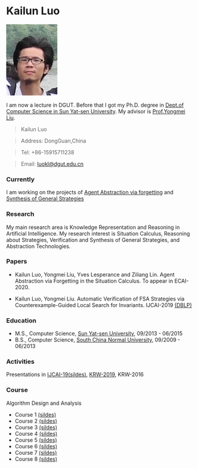 # Kailun Luo 
![mypc](pc.jpg)

I am now a lecture in DGUT. 
Before that I got my Ph.D. degree in [Dept.of Computer Science in Sun Yat-sen University](http://sdcs.sysu.edu.cn). My advisor is [Prof.Yongmei Liu](http://sdcs.sysu.edu.cn/content/2490).


  >Kailun Luo
  
  >Address: DongGuan,China
  
  >Tel: +86-15915711238
  
  >Email: luokl@dgut.edu.cn


### Currently

I am working on the projects of [Agent Abstraction via forgetting](https://github.com/luokailun/planning-abstraction) and [Synthesis of General Strategies](https://github.com/luokailun/synthesizer)

### Research

My main research area is Knowledge Representation and Reasoning in Artificial Intelligence. My research interest is Situation Calculus, Reasoning about Strategies, Verification and Synthesis of General Strategies, and Abstraction Technologies. 


### Papers

- Kailun Luo, Yongmei Liu, Yves Lesperance and Ziliang Lin. Agent Abstraction via Forgetting in  the Situation Calculus. To appear in ECAI-2020.

- Kailun Luo, Yongmei Liu. Automatic Verification of FSA Strategies via Counterexample-Guided Local Search for Invariants. IJCAI-2019 [(DBLP)](https://dblp.uni-trier.de/pers/hd/l/Luo:Kailun)

### Education

- M.S., Computer Science, [Sun Yat-sen University](http://sdcs.sysu.edu.cn), 09/2013 - 06/2015
- B.S., Computer Science, [South China Normal University](http://cs.scnu.edu.cn), 09/2009 - 06/2013

### Activities

Presentations in [IJCAI-19](https://www.ijcai19.org)[(sildes)](kailun_ijcai_2019.pdf), [KRW-2019](http://kr2019.sgmtu.edu.cn), KRW-2016

### Course

Algorithm Design and Analysis

- Course 1 [(sildes)](course/algo1.pdf)
- Course 2 [(sildes)](course/algo2.pdf)
- Course 3 [(sildes)](course/algo3.pdf)
- Course 4 [(sildes)](course/algo4.pdf)
- Course 5 [(sildes)](course/algo5.pdf)
- Course 6 [(sildes)](course/algo6.pdf)
- Course 7 [(sildes)](course/algo7.pdf)
- Course 8 [(sildes)](course/algo8.pdf)






